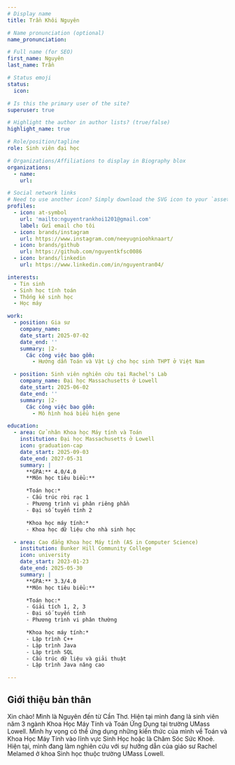 ```yaml
---
# Display name
title: Trần Khôi Nguyên

# Name pronunciation (optional)
name_pronunciation:

# Full name (for SEO)
first_name: Nguyên
last_name: Trần

# Status emoji
status:
  icon: 

# Is this the primary user of the site?
superuser: true

# Highlight the author in author lists? (true/false)
highlight_name: true

# Role/position/tagline
role: Sinh viên đại học

# Organizations/Affiliations to display in Biography blox
organizations:
  - name: 
    url: 

# Social network links
# Need to use another icon? Simply download the SVG icon to your `assets/media/icons/` folder.
profiles:
  - icon: at-symbol
    url: 'mailto:nguyentrankhoi1201@gmail.com'
    label: Gửi email cho tôi
  - icon: brands/instagram
    url: https://www.instagram.com/neeyugnioohknaart/
  - icon: brands/github
    url: https://github.com/nguyentkfsc0086
  - icon: brands/linkedin
    url: https://www.linkedin.com/in/nguyentran04/

interests:
  - Tin sinh
  - Sinh học tính toán
  - Thống kê sinh học
  - Học máy

work:
  - position: Gia sư
    company_name:
    date_start: 2025-07-02
    date_end: ''
    summary: |2-
      Các công việc bao gồm:
        - Hướng dẫn Toán và Vật Lý cho học sinh THPT ở Việt Nam

  - position: Sinh viên nghiên cứu tại Rachel's Lab
    company_name: Đại học Massachusetts ở Lowell
    date_start: 2025-06-02
    date_end: ''
    summary: |2-
      Các công việc bao gồm:
        - Mô hình hoá biểu hiện gene

education:
  - area: Cử nhân Khoa học Máy tính và Toán
    institution: Đại học Massachusetts ở Lowell
    icon: graduation-cap
    date_start: 2025-09-03
    date_end: 2027-05-31
    summary: |
      **GPA:** 4.0/4.0  
      **Môn học tiêu biểu:**

      *Toán học:*
      - Cấu trúc rời rạc 1
      - Phương trình vi phân riêng phần
      - Đại số tuyến tính 2

      *Khoa học máy tính:*
      - Khoa học dữ liệu cho nhà sinh học

  - area: Cao đẳng Khoa học Máy tính (AS in Computer Science)
    institution: Bunker Hill Community College
    icon: university
    date_start: 2023-01-23
    date_end: 2025-05-30
    summary: |
      **GPA:** 3.3/4.0  
      **Môn học tiêu biểu:**

      *Toán học:*
      - Giải tích 1, 2, 3
      - Đại số tuyến tính
      - Phương trình vi phân thường

      *Khoa học máy tính:*
      - Lập trình C++
      - Lập trình Java
      - Lập trình SQL
      - Cấu trúc dữ liệu và giải thuật
      - Lập trình Java nâng cao

---
```


## Giới thiệu bản thân

Xin chào! Mình là Nguyên đến từ Cần Thơ. Hiện tại mình đang là sinh viên năm 3 ngành Khoa Học Máy Tính và Toán Ứng Dụng tại trường UMass Lowell. Mình hy vọng có thể ứng dụng những kiến thức của mình về Toán và Khoa Học Máy Tính vào lĩnh vực Sinh Học hoặc là Chăm Sóc Sức Khoẻ. Hiện tại, mình đang làm nghiên cứu với sự hưỡng dẫn của giáo sư Rachel Melamed ở khoa Sinh học thuộc trường UMass Lowell.
